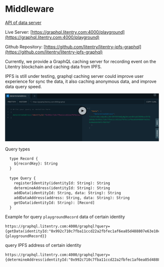 # Middleware

[API of data server](dataServer.md)

Live Server: [https://graphql.litentry.com:4000/playground](https://graphql.litentry.com:4000/playground)

Github Repository: [https://github.com/litentry/litentry-ipfs-graphql](https://github.com/litentry/litentry-ipfs-graphql)

Currently, we provide a GraphQL caching server for recording event on the Litentry blockchain and caching data from IPFS.

IPFS is still under testing, graphql caching server could improve user experience for sync the data, it also caching anonymous data, and improve data query speed. 



![Graphql Server](./graphql1.png)

Query types

```typescript,ignore
  type Record {
    ${recordKey}: String
  }

  type Query {
    registerIdentity(identityId: String): String
    determineAddress(identityId: String): String
    addData(identityId: String, data: String): String
    addDataAddress(address: String, data: String): String
    getData(identityId: String): [Record]
  }
```

Example for query `playgroundRecord` data of certain identity  

```ignore
https://graphql.litentry.com:4000/graphql?query={getData(identityId:"0x992c710c7fba11ccd22a2fbfec1af6ea85d488807e63e10cbbd16256fcf95752"){playgroundRecord}}
```

query IPFS address of certain identity

```ignore
https://graphql.litentry.com:4000/graphql?query={determineAddress(identityId:"0x992c710c7fba11ccd22a2fbfec1af6ea85d488807e63e10cbbd16256fcf95752")}
```

